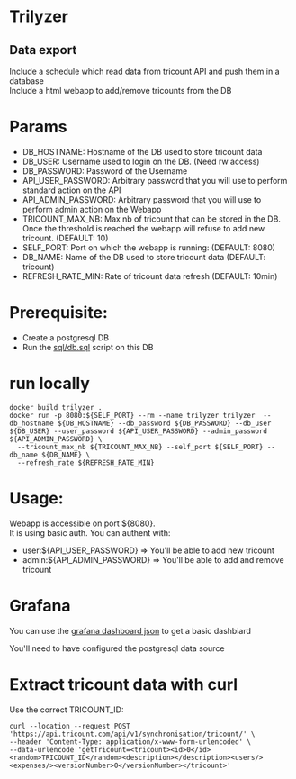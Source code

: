 # Trilyzer

## Data export

Include a schedule which read data from tricount API and push them in a database  
Include a html webapp to add/remove tricounts from the DB

# Params

- DB_HOSTNAME: Hostname of the DB used to store tricount data
- DB_USER: Username used to login on the DB. (Need rw access)
- DB_PASSWORD: Password of the Username
- API_USER_PASSWORD: Arbitrary password that you will use to perform standard action on the API
- API_ADMIN_PASSWORD: Arbitrary password that you will use to perform admin action on the Webapp
- TRICOUNT_MAX_NB: Max nb of tricount that can be stored in the DB. Once the threshold is reached the webapp will refuse
  to add new tricount. (DEFAULT: 10)
- SELF_PORT: Port on which the webapp is running: (DEFAULT: 8080)
- DB_NAME: Name of the DB used to store tricount data (DEFAULT: tricount)
- REFRESH_RATE_MIN: Rate of tricount data refresh (DEFAULT: 10min)

# Prerequisite:

- Create a postgresql DB
- Run the [sql/db.sql](sql/db.sql) script on this DB

# run locally

```shell
docker build trilyzer .    
docker run -p 8080:${SELF_PORT} --rm --name trilyzer trilyzer  --db_hostname ${DB_HOSTNAME} --db_password ${DB_PASSWORD} --db_user ${DB_USER} --user_password ${API_USER_PASSWORD} --admin_password ${API_ADMIN_PASSWORD} \
  --tricount_max_nb ${TRICOUNT_MAX_NB} --self_port ${SELF_PORT} --db_name ${DB_NAME} \
  --refresh_rate ${REFRESH_RATE_MIN} 
```

# Usage:

Webapp is accessible on port ${8080}.  
It is using basic auth. You can authent with:

- user:${API_USER_PASSWORD} => You'll be able to add new tricount
- admin:${API_ADMIN_PASSWORD} => You'll be able to add and remove tricount

# Grafana

You can use the [grafana dashboard json](./grafana/dashboard.json) to get a basic dashbiard

You'll need to have configured the postgresql data source

# Extract tricount data with curl

Use the correct TRICOUNT_ID:

```shell
curl --location --request POST 'https://api.tricount.com/api/v1/synchronisation/tricount/' \
--header 'Content-Type: application/x-www-form-urlencoded' \
--data-urlencode 'getTricount=<tricount><id>0</id><random>TRICOUNT_ID</random><description></description><users/><expenses/><versionNumber>0</versionNumber></tricount>' 
```